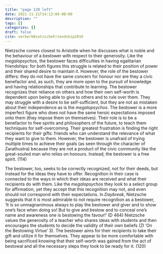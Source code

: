 ```yaml
---
title: "page 120 left"
date: 2021-11-21T14:13:04-08:00
description: ""
tags: []
categories: []
draft: false
cite: verkerkNietzscheFriendship2019
---
```


Nietzsche comes closest to Aristotle when he discusses what is noble and the behaviour of a bestower with respect
to their generosity. Like the *megalopsychos*, the bestower faces difficulties in having egalitarian friendships:
for both figures this struggle is related to their position of power and their shared desire to maintain it.
However, the role of the bestower differs: they do not have the same concern for honour nor are they a 
civic benefactor and, as such, they are more open to the pursuit of knowledge and having relationships that
contribute to learning. The bestower recognizes their reliance on others and how their own self-worth 
is dependent upon being able to give to others and to rule over them. They may struggle with a desire
to be self-sufficient, but they are not as mistaken about their independence as is the *megalopsychos*.
The bestower is a more imperfect figure who does not have the same heroic expectations imposed onto
them (they impose them on themselves). Their role is to be a benefactor to free spirits and philosophers
of the future, to teach them techniques for self-overcoming. Their greatest frustration is finding the
right recipients for their gifts: friends who can understand the relevance of what they want to give to them.
However, the bestower is unafraid of trying multiple times to achieve their goals (as seen through the character of Zarathustra)
because they are not a product of the civic community like the great-souled man who relies on honours. Instead, the bestower is a free spirit. (114)

The bestower, too, seeks to be correctly recognized, not for their deeds, but instead for the ideas they have to offer. 
Recognition in their case is connected to the ways in which their ideas are received and what their recipients do with
them. Like the *megalopsychos* they look to a select group for affirmation, yet they accept that this recognition may not,
and even should not correspond with their expectations. In *Daybreak*, Nietzsche suggests that it is most admirable to not
require recognition as a bestower, ‘It is so unmagnanimous always to play the bestower and giver and to show one’s face 
when doing so! But to give and bestow and to conceal one’s name and awareness one is bestowing the favour!’ (D 464)
Nietzsche values the generosity of a teacher who shares ideas with students and then encourages the students to decide
the validity of their own beliefs (ZI ‘On the Bestowing Virtue’ 3). The bestower aims for their recipients to take their
gift and utilize it for themselves. They appear to be more comfortable with being sacrificed knowing that their self-worth
was gained from the act of bestowal and all the necessary steps they took to be ready for it. (120)

